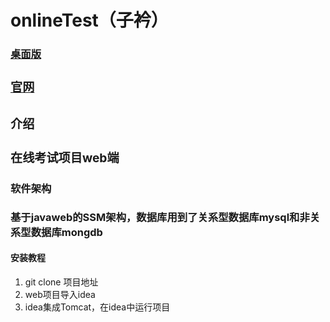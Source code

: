 # onlineTest（子衿）

<a href="https://github.com/q513021617/onlineTestWin"><h3>桌面版<h3></a>

<a href="https://github.com/q513021617/onlineTestHome"> <h3>官网<h3> </a>

#### 介绍

在线考试项目web端

#### 软件架构

基于javaweb的SSM架构，数据库用到了关系型数据库mysql和非关系型数据库mongdb


#### 安装教程

1. git clone 项目地址
2. web项目导入idea
3. idea集成Tomcat，在idea中运行项目
